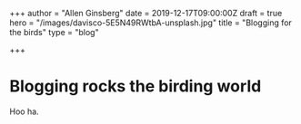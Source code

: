 +++
author = "Allen Ginsberg"
date = 2019-12-17T09:00:00Z
draft = true
hero = "/images/davisco-5E5N49RWtbA-unsplash.jpg"
title = "Blogging for the birds"
type = "blog"

+++
# Blogging rocks the birding world

Hoo ha.
